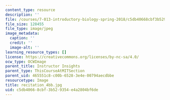```yaml
---
content_type: resource
description: ''
file: /courses/7-013-introductory-biology-spring-2018/c5db40668cbf3b529354e4a2804bf6de_recitation_4bb.jpg
file_size: 128455
file_type: image/jpeg
image_metadata:
  caption: ''
  credit: ''
  image-alt: ''
learning_resource_types: []
license: https://creativecommons.org/licenses/by-nc-sa/4.0/
ocw_type: OCWImage
parent_title: Instructor Insights
parent_type: ThisCourseAtMITSection
parent_uid: 465551c8-c00b-6528-3e4e-00794aecdbbe
resourcetype: Image
title: recitation_4bb.jpg
uid: c5db4066-8cbf-3b52-9354-e4a2804bf6de
---
```

